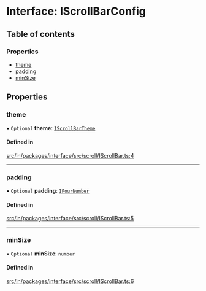 # Interface: IScrollBarConfig

## Table of contents

### Properties

- [theme](IScrollBarConfig.md#theme)
- [padding](IScrollBarConfig.md#padding)
- [minSize](IScrollBarConfig.md#minsize)

## Properties

### theme

• `Optional` **theme**: [`IScrollBarTheme`](../modules.md#iscrollbartheme)

#### Defined in

[src/in/packages/interface/src/scroll/IScrollBar.ts:4](https://github.com/leaferjs/leafer-in/blob/3826eee814363b0fdcec982cd36acf4211841a67/packages/interface/src/scroll/IScrollBar.ts#L4)

___

### padding

• `Optional` **padding**: [`IFourNumber`](../modules.md#ifournumber)

#### Defined in

[src/in/packages/interface/src/scroll/IScrollBar.ts:5](https://github.com/leaferjs/leafer-in/blob/3826eee814363b0fdcec982cd36acf4211841a67/packages/interface/src/scroll/IScrollBar.ts#L5)

___

### minSize

• `Optional` **minSize**: `number`

#### Defined in

[src/in/packages/interface/src/scroll/IScrollBar.ts:6](https://github.com/leaferjs/leafer-in/blob/3826eee814363b0fdcec982cd36acf4211841a67/packages/interface/src/scroll/IScrollBar.ts#L6)
